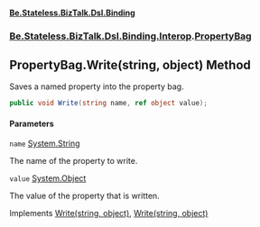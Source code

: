 #### [Be.Stateless.BizTalk.Dsl.Binding](README.md 'README')
### [Be.Stateless.BizTalk.Dsl.Binding.Interop](Be.Stateless.BizTalk.Dsl.Binding.Interop.md 'Be.Stateless.BizTalk.Dsl.Binding.Interop').[PropertyBag](PropertyBag.md 'Be.Stateless.BizTalk.Dsl.Binding.Interop.PropertyBag')

## PropertyBag.Write(string, object) Method

Saves a named property into the property bag.

```csharp
public void Write(string name, ref object value);
```
#### Parameters

<a name='Be.Stateless.BizTalk.Dsl.Binding.Interop.PropertyBag.Write(string,object).name'></a>

`name` [System.String](https://docs.microsoft.com/en-us/dotnet/api/System.String 'System.String')

The name of the property to write.

<a name='Be.Stateless.BizTalk.Dsl.Binding.Interop.PropertyBag.Write(string,object).value'></a>

`value` [System.Object](https://docs.microsoft.com/en-us/dotnet/api/System.Object 'System.Object')

The value of the property that is written.

Implements [Write(string, object)](https://docs.microsoft.com/en-us/dotnet/api/Microsoft.BizTalk.ExplorerOM.IPropertyBag.Write#Microsoft_BizTalk_ExplorerOM_IPropertyBag_Write_System_String,System_Object@_ 'Microsoft.BizTalk.ExplorerOM.IPropertyBag.Write(System.String,System.Object@)'), [Write(string, object)](https://docs.microsoft.com/en-us/dotnet/api/Microsoft.BizTalk.Component.Interop.IPropertyBag.Write#Microsoft_BizTalk_Component_Interop_IPropertyBag_Write_System_String,System_Object@_ 'Microsoft.BizTalk.Component.Interop.IPropertyBag.Write(System.String,System.Object@)')